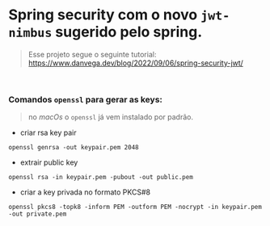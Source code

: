 # Spring security com o novo `jwt-nimbus` sugerido pelo spring.

>Esse projeto segue o seguinte tutorial: https://www.danvega.dev/blog/2022/09/06/spring-security-jwt/


&nbsp;
### Comandos `openssl` para gerar as keys:

> no _macOs_ o `openssl` já vem instalado por padrão.

- criar rsa key pair
```shell
openssl genrsa -out keypair.pem 2048
```

- extrair public key
```shell
openssl rsa -in keypair.pem -pubout -out public.pem
```

- criar a key privada no formato PKCS#8
```shell
openssl pkcs8 -topk8 -inform PEM -outform PEM -nocrypt -in keypair.pem -out private.pem
```